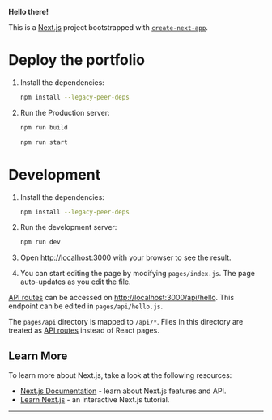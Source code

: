 **Hello there!**

This is a [Next.js](https://nextjs.org/) project bootstrapped with [`create-next-app`](https://github.com/vercel/next.js/tree/canary/packages/create-next-app).

# Deploy the portfolio

1. Install the dependencies:

    ```bash
    npm install --legacy-peer-deps
    ```

2. Run the Production server:

    ```bash
    npm run build
    ```

    ```bash
    npm run start
    ```

# Development

1. Install the dependencies:

    ```bash
    npm install --legacy-peer-deps
    ```

2. Run the development server:

    ```bash
    npm run dev
    ```

3. Open [http://localhost:3000](http://localhost:3000) with your browser to see the result.

4. You can start editing the page by modifying `pages/index.js`. The page auto-updates as you edit the file.

[API routes](https://nextjs.org/docs/api-routes/introduction) can be accessed on [http://localhost:3000/api/hello](http://localhost:3000/api/hello). This endpoint can be edited in `pages/api/hello.js`.

The `pages/api` directory is mapped to `/api/*`. Files in this directory are treated as [API routes](https://nextjs.org/docs/api-routes/introduction) instead of React pages.

## Learn More

To learn more about Next.js, take a look at the following resources:

-   [Next.js Documentation](https://nextjs.org/docs) - learn about Next.js features and API.
-   [Learn Next.js](https://nextjs.org/learn) - an interactive Next.js tutorial.

---
